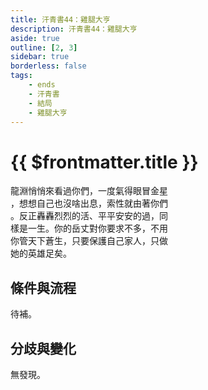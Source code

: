```yaml
---
title: 汗青書44：雞腿大亨
description: 汗青書44：雞腿大亨
aside: true
outline: [2, 3]
sidebar: true
borderless: false
tags:
    - ends
    - 汗青書
    - 結局
    - 雞腿大亨
---
```


# {{ $frontmatter.title }}

<EndBackground no=44 title="雞腿大亨">
龍淵悄悄來看過你們，一度氣得眼冒金星<br>
，想想自己也沒啥出息，索性就由著你們<br>
。反正轟轟烈烈的活、平平安安的過，同<br>
樣是一生。你的岳丈對你要求不多，不用<br>
你管天下蒼生，只要保護自己家人，只做<br>
她的英雄足矣。
</EndBackground>

## 條件與流程

待補。

## 分歧與變化
無發現。